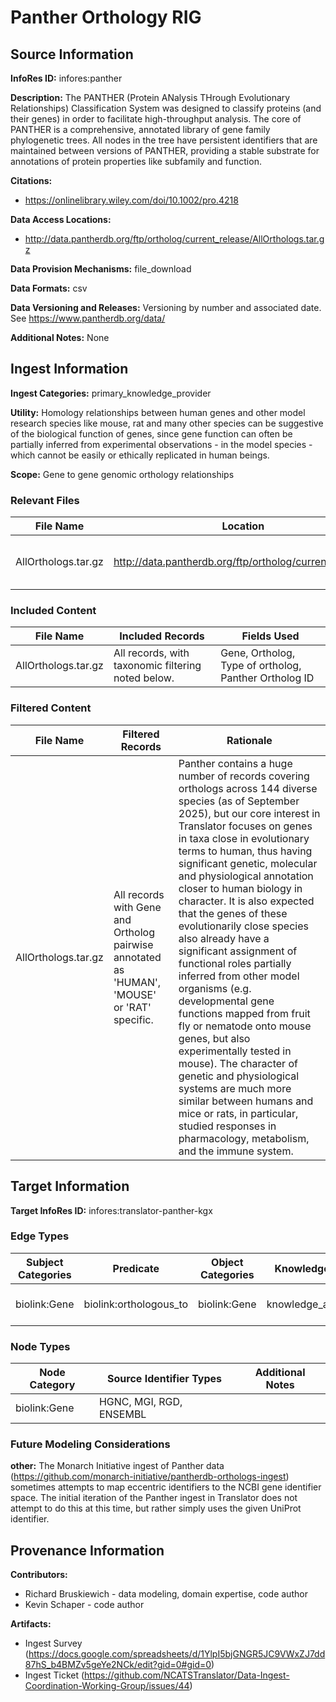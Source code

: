 # Panther Orthology RIG

## Source Information

**InfoRes ID:** infores:panther

**Description:** The PANTHER (Protein ANalysis THrough Evolutionary Relationships) Classification System  was designed to classify proteins (and their genes) in order to facilitate high-throughput analysis. The core of PANTHER is a comprehensive, annotated library of gene family phylogenetic trees. All nodes in the tree have persistent identifiers that are maintained between versions of PANTHER, providing a stable substrate for annotations of protein properties like subfamily and function.

**Citations:**
- https://onlinelibrary.wiley.com/doi/10.1002/pro.4218

**Data Access Locations:**
- http://data.pantherdb.org/ftp/ortholog/current_release/AllOrthologs.tar.gz

**Data Provision Mechanisms:** file_download

**Data Formats:** csv

**Data Versioning and Releases:** Versioning by number and associated date. See https://www.pantherdb.org/data/

**Additional Notes:** None

## Ingest Information

**Ingest Categories:** primary_knowledge_provider

**Utility:** Homology relationships between human genes and other model research species like mouse, rat and many other species can be suggestive of the biological function of genes, since gene function can often be partially inferred from experimental observations - in the model species - which cannot be easily or ethically replicated in human beings.

**Scope:** Gene to gene genomic orthology relationships

### Relevant Files

| File Name | Location | Description |
| --- | --- | --- |
| AllOrthologs.tar.gz | http://data.pantherdb.org/ftp/ortholog/current_release/ | Gene to Gene Orthology Relationships |

### Included Content

| File Name | Included Records | Fields Used |
| --- | --- | --- |
| AllOrthologs.tar.gz | All records, with taxonomic filtering noted below. | Gene, Ortholog, Type of ortholog, Panther Ortholog ID |

### Filtered Content

| File Name | Filtered Records | Rationale |
| --- | --- | --- |
| AllOrthologs.tar.gz | All records with Gene and Ortholog pairwise annotated as 'HUMAN', 'MOUSE' or 'RAT' specific. | Panther contains a huge number of records covering orthologs across 144 diverse species (as of September 2025), but our core interest in Translator focuses on genes in taxa close in evolutionary terms to human, thus having significant genetic, molecular and physiological  annotation closer to human biology in character. It is also expected that the genes of these evolutionarily close species also already have a significant assignment of functional roles  partially inferred from other model organisms (e.g. developmental gene functions mapped  from fruit fly or nematode onto mouse genes, but also experimentally tested in mouse). The character of genetic and physiological systems are much more similar between humans and  mice or rats, in particular, studied responses in pharmacology, metabolism, and the immune system. |

## Target Information

**Target InfoRes ID:** infores:translator-panther-kgx

### Edge Types

| Subject Categories | Predicate | Object Categories | Knowledge Level | Agent Type | UI Explanation |
| --- | --- | --- | --- | --- | --- |
| biolink:Gene | biolink:orthologous_to | biolink:Gene | knowledge_assertion | not_provided | Panther orthology family |

### Node Types

| Node Category | Source Identifier Types | Additional Notes |
| --- | --- | --- |
| biolink:Gene | HGNC, MGI, RGD, ENSEMBL |  |

### Future Modeling Considerations

**other:** The Monarch Initiative ingest of Panther data (https://github.com/monarch-initiative/pantherdb-orthologs-ingest) sometimes attempts to map eccentric identifiers to the NCBI gene identifier space. The initial iteration of  the Panther ingest in Translator does not attempt to do this at this time, but rather simply uses the given UniProt identifier.

## Provenance Information

**Contributors:**
- Richard Bruskiewich - data modeling, domain expertise, code author
- Kevin Schaper - code author

**Artifacts:**
- Ingest Survey (https://docs.google.com/spreadsheets/d/1YlpI5bjGNGR5JC9VWxZJ7dd87hS_b4BMZv5geYe2NCk/edit?gid=0#gid=0)
- Ingest Ticket (https://github.com/NCATSTranslator/Data-Ingest-Coordination-Working-Group/issues/44)


